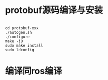 # protobuf源码编译与安装



```

cd protobuf-xxx
./autogen.sh
./configure
make -j8 
sudo make install
sudo ldconfig

```
# 编译同ros编译

